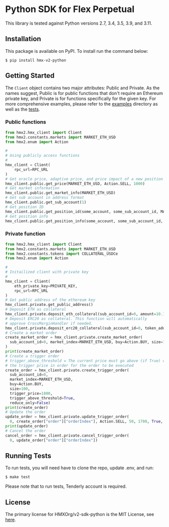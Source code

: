 # Python SDK for Flex Perpetual

This library is tested against Python versions 2.7, 3.4, 3.5, 3.9, and 3.11.

## Installation

This package is available on PyPI. To install run the command below:

```
$ pip install hmx-v2-python
```

## Getting Started

The `Client` object contains two major attributes: Public and Private. As the names suggest, Public is for public functions that don't require an Ethereum private key, and Private is for functions specifically for the given key. For more comprehensive examples, please refer to the [examples](https://github.com/HMXOrg/v2-sdk-python/tree/main/examples) directory as well as the [tests](https://github.com/HMXOrg/v2-sdk-python/tree/main/tests).

### Public functions

```python
from hmx2.hmx_client import Client
from hmx2.constants.markets import MARKET_ETH_USD
from hmx2.enum import Action

#
# Using publicly access functions
#
hmx_client = Client(
    rpc_url=RPC_URL
)
# Get oracle price, adaptive price, and price impact of a new position
hmx_client.public.get_price(MARKET_ETH_USD, Action.SELL, 1000)
# Get market information
hmx_client.public.get_market_info(MARKET_ETH_USD)
# Get sub account in address format
hmx_client.public.get_sub_account(1)
# Get position ID
hmx_client.public.get_position_id(some_account, some_sub_account_id, MARKET_ETH_USD)
# Get position info
hmx_client.public.get_position_info(some_account, some_sub_account_id, MARKET_ETH_USD)
```

### Private function

```python
from hmx2.hmx_client import Client
from hmx2.constants.markets import MARKET_ETH_USD
from hmx2.constants.tokens import COLLATERAL_USDCe
from hmx2.enum import Action

#
# Initailized client with private key
#
hmx_client = Client(
    eth_private_key=PRIVATE_KEY,
    rpc_url=RPC_URL
)
# Get public address of the ethereum key
hmx_client.private.get_public_address()
# Deposit ETH as collateral
hmx_client.private.deposit_eth_collateral(sub_account_id=0, amount=10.123)
# Deposit ERC20 as collateral. This function will automatically
# approve CrossMarginHandler if needed.
hmx_client.private.deposit_erc20_collateral(sub_account_id=0, token_address=COLLATERAL_USDCe, amount=100.10)
# Create a market order
create_market_order = hmx_client.private.create_market_order(
  sub_account_id=0, market_index=MARKET_ETH_USD, buy=Action.BUY, size=100, reduce_only=False
)
print(create_market_order)
# Create a trigger order
# trigger_above_threshold = The current price must go above (if True) or below (if False)
# the trigger price in order for the order to be executed
create_order = hmx_client.private.create_trigger_order(
  sub_account_id=0,
  market_index=MARKET_ETH_USD,
  buy=Action.BUY,
  size=100,
  trigger_price=1800,
  trigger_above_threshold=True,
  reduce_only=False)
print(create_order)
# Update the order
update_order = hmx_client.private.update_trigger_order(
  0, create_order["order"]["orderIndex"], Action.SELL, 50, 1700, True, False)
print(update_order)
# Cancel the order
cancel_order = hmx_client.private.cancel_trigger_order(
  0, update_order["order"]["orderIndex"])
```

## Running Tests

To run tests, you will need have to clone the repo, update .env, and run:

```
$ make test
```

Please note that to run tests, Tenderly account is required.

## License

The primary license for HMXOrg/v2-sdk-python is the MIT License, see [here](https://github.com/HMXOrg/v2-sdk-python/blob/main/LICENSE).
